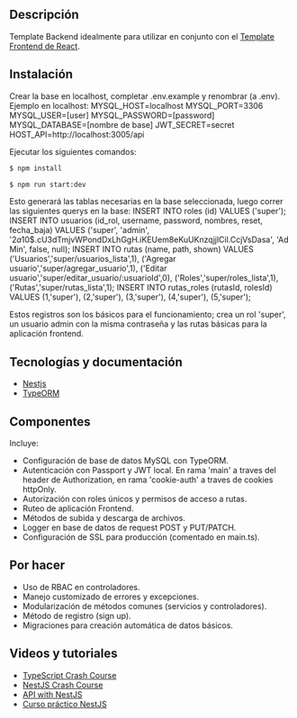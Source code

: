 ## Descripción

Template Backend idealmente para utilizar en conjunto con el [Template Frontend de React](https://github.com/DesarrolloCipo/frontend-template).


## Instalación

Crear la base en localhost, completar .env.example y renombrar (a .env).
Ejemplo en localhost:
MYSQL_HOST=localhost
MYSQL_PORT=3306
MYSQL_USER=[user]
MYSQL_PASSWORD=[password]
MYSQL_DATABASE=[nombre de base]
JWT_SECRET=secret
HOST_API=http://localhost:3005/api

Ejecutar los siguientes comandos:
```bash
$ npm install
```
```bash
$ npm run start:dev
```
Esto generará las tablas necesarias en la base seleccionada, luego correr las siguientes querys en la base:
  INSERT INTO roles (id) VALUES ('super');
  INSERT INTO usuarios (id_rol, username, password, nombres, reset, fecha_baja) VALUES
    ('super', 'admin', '$2a$10$.cU3dTmjvWPondDxLhGgH.iKEUem8eKuUKnzqjjlCil.CcjVsDasa', 'Ad Min', false, null);
  INSERT INTO rutas (name, path, shown) VALUES
    ('Usuarios','super/usuarios_lista',1),
    ('Agregar usuario','super/agregar_usuario',1),
    ('Editar usuario','super/editar_usuario/:usuarioId',0),
    ('Roles','super/roles_lista',1),
    ('Rutas','super/rutas_lista',1);
  INSERT INTO rutas_roles (rutasId, rolesId) VALUES
    (1,'super'),
    (2,'super'),
    (3,'super'),
    (4,'super'),
    (5,'super');
    
Estos registros son los básicos para el funcionamiento; crea un rol 'super', un usuario admin con la misma contraseña y las rutas básicas para la aplicación frontend.

## Tecnologías y documentación

- [Nestjs](https://nestjs.com/)
- [TypeORM](https://typeorm.io/)


## Componentes

Incluye:
- Configuración de base de datos MySQL con TypeORM.
- Autenticación con Passport y JWT local. En rama 'main' a traves del header de Authorization, en rama 'cookie-auth' a traves de cookies httpOnly.
- Autorización con roles únicos y permisos de acceso a rutas.
- Ruteo de aplicación Frontend.
- Métodos de subida y descarga de archivos.
- Logger en base de datos de request POST y PUT/PATCH.
- Configuración de SSL para producción (comentado en main.ts).


## Por hacer

- Uso de RBAC en controladores.
- Manejo customizado de errores y excepciones.
- Modularización de métodos comunes (servicios y controladores).
- Método de registro (sign up).
- Migraciones para creación automática de datos básicos.

## Videos y tutoriales
- [TypeScript Crash Course](https://youtu.be/BCg4U1FzODs)
- [NestJS Crash Course](https://youtu.be/wqhNoDE6pb4)
- [API with NestJS](https://wanago.io/courses/api-with-nestjs/)
- [Curso práctico NestJS](https://youtu.be/NYoCbihISxw)

